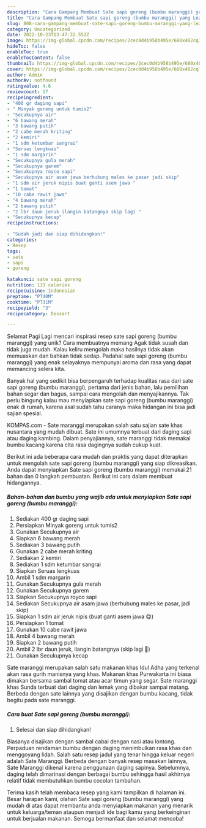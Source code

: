```yaml
---
description: "Cara Gampang Membuat Sate sapi goreng (bumbu maranggi) yang Lezat Sekali, Lezat"
title: "Cara Gampang Membuat Sate sapi goreng (bumbu maranggi) yang Lezat Sekali, Lezat"
slug: 808-cara-gampang-membuat-sate-sapi-goreng-bumbu-maranggi-yang-lezat-sekali-lezat
category: Uncategorized
date: 2022-10-23T13:47:32.552Z
image: https://img-global.cpcdn.com/recipes/2cec0d4b958b495e/680x482cq70/sate-sapi-goreng-bumbu-maranggi-foto-resep-utama.jpg
hideToc: false
enableToc: true
enableTocContent: false
thumbnail: https://img-global.cpcdn.com/recipes/2cec0d4b958b495e/680x482cq70/sate-sapi-goreng-bumbu-maranggi-foto-resep-utama.jpg
cover: https://img-global.cpcdn.com/recipes/2cec0d4b958b495e/680x482cq70/sate-sapi-goreng-bumbu-maranggi-foto-resep-utama.jpg
author: Admin
authorAv: notfound
ratingvalue: 4.6
reviewcount: 17
recipeingredient:
- "400 gr daging sapi"
- " Minyak goreng untuk tumis2"
- "Secukupnya air"
- "6 bawang merah"
- "3 bawang putih"
- "2 cabe merah kriting"
- "2 kemiri"
- "1 sdm ketumbar sangrai"
- "Seruas lengkuas"
- "1 sdm margarin"
- "Secukupnya gula merah"
- "Secukupnya garem"
- "Secukupnya royco sapi"
- "Secukupnya air asam jawa berhubung males ke pasar jadi skip"
- "1 sdm air jeruk nipis buat ganti asem jawa "
- "1 tomat"
- "10 cabe rawit jawa"
- "4 bawang merah"
- "2 bawang putih"
- "2 lbr daun jeruk ilangin batangnya skip lagi "
- "Secukupnya kecap"
recipeinstructions:

- "Sudah jadi dan siap dihidangkan!"
categories:
- Resep
tags:
- sate
- sapi
- goreng

katakunci: sate sapi goreng 
nutrition: 133 calories
recipecuisine: Indonesian
preptime: "PT40M"
cooktime: "PT31M"
recipeyield: "3"
recipecategory: Dessert

---
```



Selamat Pagi Lagi mencari inspirasi resep sate sapi goreng (bumbu maranggi) yang unik? Cara membuatnya memang Agak tidak susah dan tidak juga mudah. Kalau keliru mengolah maka hasilnya tidak akan memuaskan dan bahkan tidak sedap. Padahal sate sapi goreng (bumbu maranggi) yang enak selayaknya mempunyai aroma dan rasa yang dapat memancing selera kita.


Banyak hal yang sedikit bisa berpengaruh terhadap kualitas rasa dari sate sapi goreng (bumbu maranggi), pertama dari jenis bahan, lalu pemilihan bahan segar dan bagus, sampai cara mengolah dan menyajikannya. Tak perlu bingung kalau mau menyiapkan sate sapi goreng (bumbu maranggi) enak di rumah, karena asal sudah tahu caranya maka hidangan ini bisa jadi sajian spesial.

KOMPAS.com - Sate maranggi merupakan salah satu sajian sate khas nusantara yang mudah dibuat. Sate ini umumnya terbuat dari daging sapi atau daging kambing. Dalam penyajiannya, sate maranggi tidak memakai bumbu kacang karena cita rasa dagingnya sudah cukup kuat.


Berikut ini ada beberapa cara mudah dan praktis yang dapat diterapkan untuk mengolah sate sapi goreng (bumbu maranggi) yang siap dikreasikan. Anda dapat menyiapkan Sate sapi goreng (bumbu maranggi) memakai 21 bahan dan 0 langkah pembuatan. Berikut ini cara dalam membuat hidangannya.

<!--inarticleads1-->

##### Bahan-bahan dan bumbu yang wajib ada untuk menyiapkan Sate sapi goreng (bumbu maranggi):

1. Sediakan 400 gr daging sapi
1. Persiapkan  Minyak goreng untuk tumis2
1. Gunakan Secukupnya air
1. Siapkan 6 bawang merah
1. Sediakan 3 bawang putih
1. Gunakan 2 cabe merah kriting
1. Sediakan 2 kemiri
1. Sediakan 1 sdm ketumbar sangrai
1. Siapkan Seruas lengkuas
1. Ambil 1 sdm margarin
1. Gunakan Secukupnya gula merah
1. Gunakan Secukupnya garem
1. Siapkan Secukupnya royco sapi
1. Sediakan Secukupnya air asam jawa (berhubung males ke pasar, jadi skip)
1. Siapkan 1 sdm air jeruk nipis (buat ganti asem jawa 😋)
1. Persiapkan 1 tomat
1. Gunakan 10 cabe rawit jawa
1. Ambil 4 bawang merah
1. Siapkan 2 bawang putih
1. Ambil 2 lbr daun jeruk, ilangin batangnya (skip lagi 🙈)
1. Gunakan Secukupnya kecap


Sate maranggi merupakan salah satu makanan khas Idul Adha yang terkenal akan rasa gurih manisnya yang khas. Makanan khas Purwakarta ini biasa dimakan bersama sambal tomat atau acar timun yang segar. Sate maranggi khas Sunda terbuat dari daging dan lemak yang dibakar sampai matang. Berbeda dengan sate lainnya yang disajikan dengan bumbu kacang, tidak begitu pada sate maranggi. 

<!--inarticleads2-->

##### Cara buat Sate sapi goreng (bumbu maranggi):


1. Selesai dan siap dihidangkan!

Biasanya disajikan dengan sambal cabai dengan nasi atau lontong. Perpaduan rendaman bumbu dengan daging menimbulkan rasa khas dan menggoyang lidah. Salah satu resep jadul yang tenar hingga keluar negeri adalah Sate Maranggi. Berbeda dengan banyak resep masakan lainnya, Sate Maranggi dikenal karena penggunaan daging sapinya. Sebelumnya, daging telah dimarinasi dengan berbagai bumbu sehingga hasil akhirnya relatif tidak membutuhkan bumbu cocolan tambahan. 

Terima kasih telah membaca resep yang kami tampilkan di halaman ini. Besar harapan kami, olahan Sate sapi goreng (bumbu maranggi) yang mudah di atas dapat membantu anda menyiapkan makanan yang menarik untuk keluarga/teman ataupun menjadi ide bagi kamu yang berkeinginan untuk berjualan makanan. Semoga bermanfaat dan selamat mencoba!
